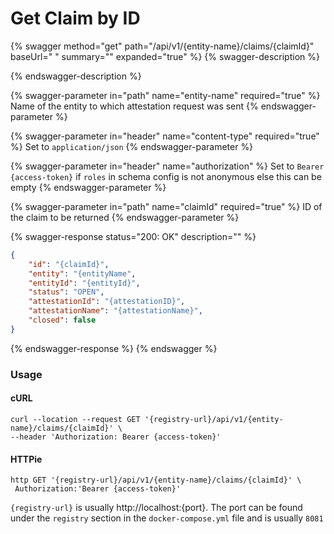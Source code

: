 # Get Claim by ID

{% swagger method="get" path="/api/v1/{entity-name}/claims/{claimId}" baseUrl=" " summary="" expanded="true" %}
{% swagger-description %}

{% endswagger-description %}

{% swagger-parameter in="path" name="entity-name" required="true" %}
Name of the entity to which attestation request was sent
{% endswagger-parameter %}

{% swagger-parameter in="header" name="content-type" required="true" %}
Set to `application/json`
{% endswagger-parameter %}

{% swagger-parameter in="header" name="authorization" %}
Set to `Bearer {access-token}` if `roles` in schema config is not anonymous else this can be empty
{% endswagger-parameter %}

{% swagger-parameter in="path" name="claimId" required="true" %}
ID of the claim to be returned
{% endswagger-parameter %}

{% swagger-response status="200: OK" description="" %}
```json
{
    "id": "{claimId}",
    "entity": "{entityName",
    "entityId": "{entityId}",
    "status": "OPEN",
    "attestationId": "{attestationID}",
    "attestationName": "{attestationName}",
    "closed": false        
}
```
{% endswagger-response %}
{% endswagger %}

### Usage

#### cURL

```shell
curl --location --request GET '{registry-url}/api/v1/{entity-name}/claims/{claimId}' \
--header 'Authorization: Bearer {access-token}'
```

#### HTTPie

```shell
http GET '{registry-url}/api/v1/{entity-name}/claims/{claimId}' \
 Authorization:'Bearer {access-token}'
```

`{registry-url}` is usually http://localhost:{port}. The port can be found under the `registry` section in the `docker-compose.yml` file and is usually `8081`
